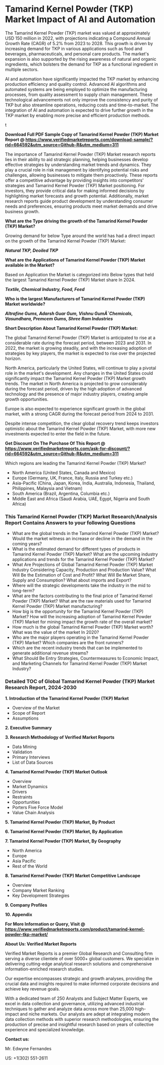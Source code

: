 <meta name="title" content="Global Tamarind Kernel Powder (TKP) Market Impact of AI and Automation"><meta name="description" content="The Tamarind Kernel Powder (TKP) market was valued at approximately USD 150 million in 2022, with projections indicating a Compound Annual Growth Rate (CAGR) of 5.2% f"><meta name="title" content="Tamarind Kernel Powder (TKP) Market Size, Share, Scope, Trends, Growth, Opportunities, Analysis, Forecast"><h1>Tamarind Kernel Powder (TKP) Market Impact of AI and Automation</h1><p>The Tamarind Kernel Powder (TKP) market was valued at approximately USD 150 million in 2022, with projections indicating a Compound Annual Growth Rate (CAGR) of 5.2% from 2023 to 2028. This growth is driven by increasing demand for TKP in various applications such as food and beverages, pharmaceuticals, and personal care products. The market's expansion is also supported by the rising awareness of natural and organic ingredients, which bolsters the demand for TKP as a functional ingredient in multiple sectors.</p><p>AI and automation have significantly impacted the TKP market by enhancing production efficiency and quality control. Advanced AI algorithms and automated systems are being employed to optimize the manufacturing processes, from quality assessment to supply chain management. These technological advancements not only improve the consistency and purity of TKP but also streamline operations, reducing costs and time-to-market. The integration of AI and automation is expected to drive further growth in the TKP market by enabling more precise and efficient production methods.</p>t</p><p id="" class=""><strong>Download Full PDF Sample Copy of Tamarind Kernel Powder (TKP) Market Report @ <a href="https://www.verifiedmarketreports.com/download-sample/?rid=664592&utm_source=Github-R&utm_medium=311" target="_blank">https://www.verifiedmarketreports.com/download-sample/?rid=664592&utm_source=Github-R&utm_medium=311</a></strong></p><p>The importance of&nbsp;Tamarind Kernel Powder (TKP) Market research reports lies in their ability to aid strategic planning, helping businesses develop effective strategies by understanding market trends and dynamics. They play a crucial role in risk management by identifying potential risks and challenges, allowing businesses to mitigate them proactively. These reports offer a competitive advantage by providing insights into competitors' strategies and Tamarind Kernel Powder (TKP) Market positioning. For investors, they provide critical data for making informed decisions by highlighting market forecasts and growth potential. Additionally, market research reports guide product development by understanding consumer needs and preferences, ensuring products meet market demands and drive business growth.</p><p><strong>What are the&nbsp;Type driving the growth of the Tamarind Kernel Powder (TKP) Market?</strong></p><p id="" class="">Growing demand for below Type around the world has had a direct impact on the growth of the Tamarind Kernel Powder (TKP) Market:</p><em><strong>Natural TKP, Deoiled TKP</strong></em></p><strong>What are the&nbsp;Applications&nbsp;of Tamarind Kernel Powder (TKP) Market available in the Market?</strong></p><p id="" class="">Based on Application the Market is categorized into Below types that held the largest Tamarind Kernel Powder (TKP) Market share In 2024.</p><em><strong>Textile, Chemical Industry, Food, Feed</strong></em></p><strong>Who is the largest Manufacturers of Tamarind Kernel Powder (TKP) Market worldwide?</strong></p><p><em><strong>Altrafine Gums, Adarsh Guar Gum, Vishnu GumÃ¯Chemicals, Vasundhara, Premcem Gums, Shree Ram Industries</strong></em></p><p id="" class=""><strong>Short Description About Tamarind Kernel Powder (TKP) Market:</strong></p><p>The global Tamarind Kernel Powder (TKP) Market is anticipated to rise at a considerable rate during the forecast period, between 2023 and 2031. In 2022, the market is growing steadily, and with the increasing adoption of strategies by key players, the market is expected to rise over the projected horizon.</p><p>North America, particularly the United States, will continue to play a pivotal role in the market's development. Any changes in the United States could significantly impact the Tamarind Kernel Powder (TKP) Market growth trends. The market in North America is projected to grow considerably during the forecast period, driven by the high adoption of advanced technology and the presence of major industry players, creating ample growth opportunities.</p><p>Europe is also expected to experience significant growth in the global market, with a strong CAGR during the forecast period from 2024 to 2031.</p><p>Despite intense competition, the clear global recovery trend keeps investors optimistic about the Tamarind Kernel Powder (TKP) Market, with more new investments expected to enter the field in the future.</p><p id="" class=""><strong>Get Discount On The Purchase Of This Report @ <a href="https://www.verifiedmarketreports.com/ask-for-discount/?rid=664592&utm_source=Github-R&utm_medium=311" target="_blank">https://www.verifiedmarketreports.com/ask-for-discount/?rid=664592&utm_source=Github-R&utm_medium=311</a></strong></p>Which regions are leading the Tamarind Kernel Powder (TKP) Market?</p><ul><li>North America (United States, Canada and Mexico)</li><li>Europe (Germany, UK, France, Italy, Russia and Turkey etc.)</li><li>Asia-Pacific (China, Japan, Korea, India, Australia, Indonesia, Thailand, Philippines, Malaysia and Vietnam)</li><li>South America (Brazil, Argentina, Columbia etc.)</li><li>Middle East and Africa (Saudi Arabia, UAE, Egypt, Nigeria and South Africa)</li></ul><h3 id="" class="">This Tamarind Kernel Powder (TKP) Market Research/Analysis Report Contains Answers to your following Questions</h3><ul><li>What are the global trends in the Tamarind Kernel Powder (TKP) Market? Would the market witness an increase or decline in the demand in the coming years?</li><li>What is the estimated demand for different types of products in Tamarind Kernel Powder (TKP) Market? What are the upcoming industry applications and trends for the Tamarind Kernel Powder (TKP) Market?</li><li>What Are Projections of Global Tamarind Kernel Powder (TKP) Market Industry Considering Capacity, Production and Production Value? What Will Be the Estimation of Cost and Profit? What Will Be Market Share, Supply and Consumption? What about imports and Export?</li><li>Where will the strategic developments take the industry in the mid to long-term?</li><li>What are the factors contributing to the final price of Tamarind Kernel Powder (TKP) Market? What are the raw materials used for Tamarind Kernel Powder (TKP) Market manufacturing?</li><li>How big is the opportunity for the Tamarind Kernel Powder (TKP) Market? How will the increasing adoption of Tamarind Kernel Powder (TKP) Market for mining impact the growth rate of the overall market?</li><li>How much is the global Tamarind Kernel Powder (TKP) Market worth? What was the value of the market In 2020?</li><li>Who are the major players operating in the Tamarind Kernel Powder (TKP) Market? Which companies are the front runners?</li><li>Which are the recent industry trends that can be implemented to generate additional revenue streams?</li><li>What Should Be Entry Strategies, Countermeasures to Economic Impact, and Marketing Channels for Tamarind Kernel Powder (TKP) Market Industry?</li></ul><h3 id="" class="">Detailed TOC of Global Tamarind Kernel Powder (TKP) Market Research Report, 2024-2030</h3><p id="" class=""><strong>1. Introduction of the Tamarind Kernel Powder (TKP) Market</strong></p><ul><li>Overview of the Market</li><li>Scope of Report</li><li>Assumptions</li></ul><p id="" class=""><strong>2. Executive Summary</strong></p><p id="" class=""><strong>3. Research Methodology of Verified Market Reports</strong></p><ul><li>Data Mining</li><li>Validation</li><li>Primary Interviews</li><li>List of Data Sources</li></ul><p id="" class=""><strong>4. Tamarind Kernel Powder (TKP) Market Outlook</strong></p><ul><li>Overview</li><li>Market Dynamics</li><li>Drivers</li><li>Restraints</li><li>Opportunities</li><li>Porters Five Force Model</li><li>Value Chain Analysis</li></ul><p id="" class=""><strong>5. Tamarind Kernel Powder (TKP) Market, By Product</strong></p><p id="" class=""><strong>6. Tamarind Kernel Powder (TKP) Market, By Application</strong></p><p id="" class=""><strong>7. Tamarind Kernel Powder (TKP) Market, By Geography</strong></p><ul><li>North America</li><li>Europe</li><li>Asia Pacific</li><li>Rest of the World</li></ul><p id="" class=""><strong>8. Tamarind Kernel Powder (TKP) Market Competitive Landscape</strong></p><ul><li>Overview</li><li>Company Market Ranking</li><li>Key Development Strategies</li></ul><p id="" class=""><strong>9. Company Profiles</strong></p><p id="" class=""><strong>10. Appendix</strong></p><p id="" class=""><strong>For More Information or Query, Visit @ <a href="https://www.verifiedmarketreports.com/product/tamarind-kernel-powder-tkp-market/" target="_blank">https://www.verifiedmarketreports.com/product/tamarind-kernel-powder-tkp-market/</a></strong></p><p id="" class=""><strong>About Us: Verified Market Reports</strong></p><p id="" class="">Verified Market Reports is a premier Global Research and Consulting firm serving a diverse clientele of over 5000+ global customers. We specialize in delivering cutting-edge analytical research solutions and comprehensive information-enriched research studies.</p><p id="" class="">Our expertise encompasses strategic and growth analyses, providing the crucial data and insights required to make informed corporate decisions and achieve key revenue goals.</p><p id="" class="">With a dedicated team of 250 Analysts and Subject Matter Experts, we excel in data collection and governance, utilizing advanced industrial techniques to gather and analyze data across more than 25,000 high-impact and niche markets. Our analysts are adept at integrating modern data collection methods with superior research methodologies, ensuring the production of precise and insightful research based on years of collective experience and specialized knowledge.</p><p id="" class=""><strong>Contact us:</strong></p><p id="" class="">Mr. Edwyne Fernandes</p><p id="" class="">US: +1(302) 551-2611</p>